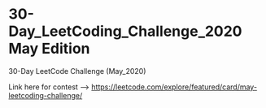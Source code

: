 # 30-Day_LeetCoding_Challenge_2020 May Edition
30-Day LeetCode Challenge (May_2020)

Link here for contest -->  https://leetcode.com/explore/featured/card/may-leetcoding-challenge/
